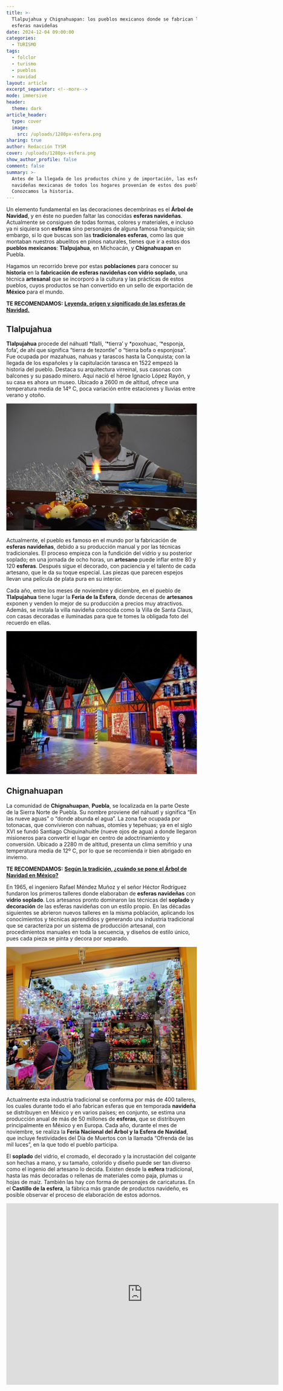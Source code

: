```yaml
---
title: >-
  Tlalpujahua y Chignahuapan: los pueblos mexicanos donde se fabrican las
  esferas navideñas
date: 2024-12-04 09:00:00
categories:
  - TURISMO
tags:
  - folclor
  - turismo
  - pueblos
  - navidad
layout: article
excerpt_separator: <!--more-->
mode: immersive
header:
  theme: dark
article_header:
  type: cover
  image:
    src: /uploads/1280px-esfera.png
sharing: true
author: Redacción TYSM
cover: /uploads/1280px-esfera.png
show_author_profile: false
comment: false
summary: >-
  Antes de la llegada de los productos chino y de importación, las esferas
  navideñas mexicanas de todos los hogares provenían de estos dos pueblos.
  Conozcamos la historia.
---
```

Un elemento fundamental en las decoraciones decembrinas es el **Árbol de Navidad**, y en éste no pueden faltar las conocidas **esferas navideñas**. Actualmente se consiguen de todas formas, colores y materiales, e incluso ya ni siquiera son **esferas** sino personajes de alguna famosa franquicia; sin embargo, si lo que buscas son las **tradicionales esferas**, como las que montaban nuestros abuelitos en pinos naturales, tienes que ir a estos dos **pueblos mexicanos**: **Tlalpujahua**, en Michoacán, y **Chignahuapan** en Puebla.

Hagamos un recorrido breve por estas **poblaciones** para conocer su **historia** en la **fabricación de esferas navideñas con vidrio soplado**, una técnica **artesanal** que se incorporó a la cultura y las prácticas de estos pueblos, cuyos productos se han convertido en un sello de exportación de **México** para el mundo.

**TE RECOMENDAMOS:** [**Leyenda, origen y significado de las esferas de Navidad.**](https://blog.tonoysumariachi.com/mundo/2023/11/29/leyenda-origen-y-significado-de-las-esferas-de-navidad.html)

## Tlalpujahua

**Tlalpujahua** procede del náhuatl *tlalli, ‘*tierra’ y *poxohuac, ‘*esponja, fofa’, de ahí que significa “tierra de tezontle” o “tierra bofa o esponjosa”. Fue ocupada por mazahuas, nahuas y tarascos hasta la Conquista; con la llegada de los españoles y la capitulación tarasca en 1522 empezó la historia del pueblo. Destaca su arquitectura virreinal, sus casonas con balcones y su pasado minero. Aquí nació el héroe Ignacio López Rayón, y su casa es ahora un museo. Ubicado a 2600 m de altitud, ofrece una temperatura media de 14º C, poca variación entre estaciones y lluvias entre verano y otoño.

![](/uploads/1024px-tlalpujahua-de-rayon-0415.jpeg)

Actualmente, el pueblo es famoso en el mundo por la fabricación de **esferas navideñas**, debido a su producción manual y por las técnicas tradicionales. El proceso empieza con la fundición del vidrio y su posterior soplado; en una jornada de ocho horas, un **artesano** puede inflar entre 80 y 120 **esferas**. Después sigue el decorado, con paciencia y el talento de cada artesano, que le da su toque especial. Las piezas que parecen espejos llevan una película de plata pura en su interior.

Cada año, entre los meses de noviembre y diciembre, en el pueblo de **Tlalpujahua** tiene lugar la **Feria de la Esfera**, donde decenas de **artesanos** exponen y venden lo mejor de su producción a precios muy atractivos. Además, se instala la villa navideña conocida como la Villa de Santa Claus, con casas decoradas e iluminadas para que te tomes la obligada foto del recuerdo en ellas.

![](/uploads/tlalpujahua2.jpg)

## Chignahuapan

La comunidad de **Chignahuapan**, **Puebla**, se localizada en la parte Oeste de la Sierra Norte de Puebla. Su nombre proviene del náhuatl y significa “En las nueve aguas” o “donde abunda el agua”. La zona fue ocupada por totonacas, que convivieron con nahuas, otomíes y tepehuas; ya en el siglo XVI se fundó Santiago Chiquinahuitle (nueve ojos de agua) a donde llegaron misioneros para convertir el lugar en centro de adoctrinamiento y conversión. Ubicado a 2280 m de altitud, presenta un clima semifrío y una temperatura media de 12º C, por lo que se recomienda ir bien abrigado en invierno.

**TE RECOMENDAMOS:** [**Según la tradición, ¿cuándo se pone el Árbol de Navidad en México?**](https://blog.tonoysumariachi.com/mexicanisimos/2023/11/28/seg%C3%BAn-la-tradici%C3%B3n-cu%C3%A1ndo-se-pone-el-%C3%A1rbol-de-navidad-en-m%C3%A9xico.html)

En 1965, el ingeniero Rafael Méndez Muñoz y el señor Héctor Rodríguez fundaron los primeros talleres donde elaboraban de **esferas navideñas** con **vidrio soplado**. Los artesanos pronto dominaron las técnicas del **soplado** y **decoración** de las esferas navideñas con un estilo propio. En las décadas siguientes se abrieron nuevos talleres en la misma población, aplicando los conocimientos y técnicas aprendidos y generando una industria tradicional que se caracteriza por un sistema de producción artesanal, con procedimientos manuales en toda la secuencia, y diseños de estilo único, pues cada pieza se pinta y decora por separado.

![](/uploads/venta-de-esferas-navidenas-en-chignahuapan-puebla-03.jpg)

Actualmente esta industria tradicional se conforma  por más de 400 talleres, los cuales durante todo el año fabrican esferas que en temporada **navideña** se distribuyen en México y en varios países; en conjunto, se estima una producción anual de más de 50 millones de **esferas**, que se distribuyen principalmente en México y en Europa. Cada año, durante el mes de noviembre, se realiza la **Feria Nacional del Árbol y la Esfera de Navidad**, que incluye festividades del Día de Muertos con la llamada “Ofrenda de las mil luces”, en la que todo el pueblo participa.

El **soplado** del vidrio, el cromado, el decorado y la incrustación del colgante son hechas a mano, y su tamaño, colorido y diseño puede ser tan diverso como el ingenio del artesano lo decida. Existen desde la **esfera** tradicional, hasta las más decoradas o rellenas de materiales como paja, plumas u hojas de maíz. También las hay con forma de personajes de caricaturas. En el **Castillo de la esfera**, la fábrica más grande de productos navideño, es posible observar el proceso de elaboración de estos adornos.

<iframe width="720" height="480" src="https://www.youtube.com/embed/DNdWiGosDRs?si=bz3-fEudZj8gx9LR" title="YouTube video player" frameborder="0" allow="accelerometer; autoplay; clipboard-write; encrypted-media; gyroscope; picture-in-picture; web-share" referrerpolicy="strict-origin-when-cross-origin" allowfullscreen=""></iframe>

&nbsp;

&nbsp;

&nbsp;

&nbsp;

&nbsp;